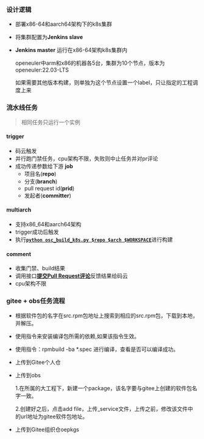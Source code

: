 ### 设计逻辑

- 部署x86-64和aarch64架构下的k8s集群
- 将集群配置为**Jenkins slave**
- **Jenkins master** 运行在x86-64架构k8s集群内

    openeuler中arm和x86的机器各5台，集群为10个节点，版本为openeuler:22.03-LTS
    
    如果需要其他版本构建，则单独为这个节点设置一个label，只让指定的工程调度上来

### 流水线任务

> 相同任务只运行一个实例

#### trigger

- 码云触发
- 并行跑门禁任务，cpu架构不限，失败则中止任务并对pr评论
- 成功传递参数给下游 **job**
  - 项目名(**repo**)
  - 分支(**branch**)
  - pull request id(**prid**)
  - 发起者(**committer**)

#### multiarch

- 支持x86_64和aarch64架构
- trigger成功后触发
- 执行[**`python osc_build_k8s.py $repo $arch $WORKSPACE`**](https://gitee.com/src-openeuler/ci_check/blob/k8s/private_build/build/osc_build_k8s.py)进行构建

#### comment

- 收集门禁、build结果
- 调用接口[**提交Pull Request评论**](https://gitee.com/wuyu15255872976/gitee-python-client/blob/master/docs/PullRequestsApi.md#post_v5_repos_owner_repo_pulls)反馈结果给码云
- cpu架构不限

### gitee + obs任务流程
- 根据软件包的名字在src.rpm包地址上搜索到相应的src.rpm包，下载到本地，并解压。
- 使用指令来安装编译包所需的依赖,如果该指令生效。
- 使用指令：rpmbuild -ba *.spec 进行编译，查看是否可以编译成功。
- 上传到Gitee个人仓
- 上传到obs

    1.在所属的大工程下，新建一个package，该名字要与gitee上创建的软件包名字一致。

    2.创建好之后，点击add file，上传_service文件，上传之前，修改该文件中的url地址为gitee软件包地址。
- 上传到Gitee组织仓oepkgs
